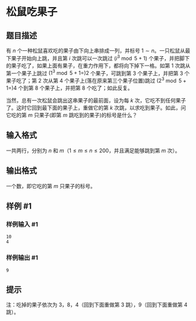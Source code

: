 # 松鼠吃果子

## 题目描述

有 $n$ 个一种松鼠喜欢吃的果子由下向上串排成一列，并标号 $1\sim n$。一只松鼠从最下果子开始向上跳，并且第 $i$ 次跳可以一次跳过 $(i^3 \bmod 5 + 1)$ 个果子，并把脚下的果子吃了，如果上面有果子，在重力作用下，都将向下掉下一格。如第 $1$ 次跳从第一个果子上跳过 $(1^3 \bmod 5 + 1 = ) 2$ 个果子，可跳到第 $3$ 个果子上，并把第 $3$ 个果子吃了；第 $2$ 次从第 $4$ 个果子上(落在原来第三个果子位置)跳过 $(2^3\bmod 5 + 1 = ) 4$ 个到第 $8$ 个果子上，并把第 $8$ 个吃了；如此反复。

当然，总有一次松鼠会跳出这串果子的最前面，设为每 $k$ 次，它吃不到任何果子了。这时它回到最下面的果子上，重做它的第 $k$ 次跳，以求吃到果子。如此，问它吃的第 $m$ 只果子(即第 $m$ 跳吃到的果子)的标号是什么？

## 输入格式

一共两行，分别为 $n$ 和 $m$（$1\le m\le n\le 200$，并且满足能够跳到第 $m$ 次）。

## 输出格式

一个数，即它吃的第 $m$ 只果子的标号。

## 样例 #1

### 样例输入 #1
```
10 
4
```

### 样例输出 #1

```
9
```

## 提示

注：吃掉的果子依次为 $3$，$8$，$4$（回到下面重做第 $3$ 跳），$9$（回到下面重做第 $4$ 跳）。
